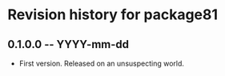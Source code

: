 # Revision history for package81

## 0.1.0.0 -- YYYY-mm-dd

* First version. Released on an unsuspecting world.

